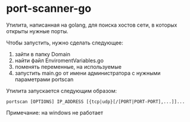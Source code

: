 # port-scanner-go
Утилита, написанная на golang, для поиска хостов сети, в которых открыты нужные порты.

Чтобы запустить, нужно сделать следующее:
1. зайти в папку Domain
2. найти файл EnviromentVariables.go
3. поменять переменные, на используемые
4. запустить main.go от имени администратора с нужными параметрами portscan

Утилита запускается следующим образом:
```
portscan [OPTIONS] IP_ADDRESS [{tcp|udp}[/[PORT|PORT-PORT],...]]...
```

Примечание: на windows не работает
